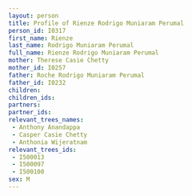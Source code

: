 ```yaml
---
layout: person
title: Profile of Rienze Rodrigo Muniaram Perumal
person_id: I0317
first_name: Rienze
last_name: Rodrigo Muniaram Perumal
full_name: Rienze Rodrigo Muniaram Perumal
mother: Therese Casie Chetty
mother_id: I0257
father: Roche Rodrigo Muniaram Perumal
father_id: I0232
children:
children_ids:
partners:
partner_ids:
relevant_trees_names:
 - Anthony Anandappa
 - Casper Casie Chetty
 - Anthonia Wijeratnam
relevant_trees_ids:
 - I500013
 - I500097
 - I500100
sex: M
---
```



